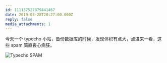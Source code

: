 ```yaml
---
id: 111137527879441467
date: 2019-03-28T20:27:00.000Z
reply: false
media_attachments: 1
---
```


今天一个 typecho 小站，备份数据库的时候，发现体积有点大，点进来一看，这些 spam 简直丧心病狂。

![Typecho SPAM](https://files.e5n.cc/media_attachments/files/115/093/185/427/310/895/original/3065ec75630a6762.jpg)
